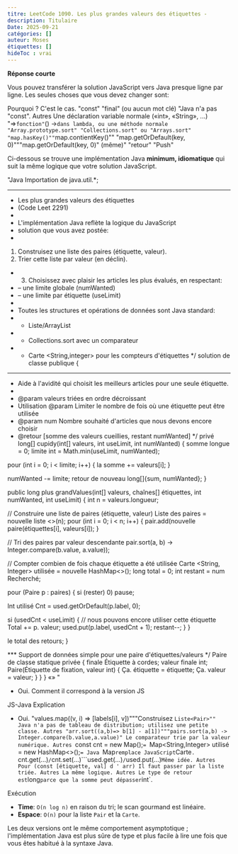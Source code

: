 ```yaml
---
titre: LeetCode 1090. Les plus grandes valeurs des étiquettes -
description: Titulaire
Date: 2025-09-21
catégories: []
auteur: Moses
étiquettes: []
hideToc : vrai
---
```

**Réponse courte**

Vous pouvez transférer la solution JavaScript vers Java presque ligne par ligne.
Les seules choses que vous devez changer sont:

Pourquoi ?
C'est le cas.
"const" "final" (ou aucun mot clé) "Java n'a pas "const". Autres
Une déclaration variable normale («int», «String», ...)
"=>` fonction" `() ->` dans lambda, ou une méthode normale
"Array.prototype.sort" "Collections.sort" ou "Arrays.sort"
"map.hasKey()"" `map.contientKey()""
"map.getOrDefault(key, 0)"""map.getOrDefault(key, 0)" (même)"
"retour"
"Push"

Ci-dessous se trouve une implémentation Java **minimum, idiomatique** qui suit la même logique que votre solution JavaScript.

"Java
Importation de java.util.*;

***
* Les plus grandes valeurs des étiquettes
* (Code Leet 2291)
*
* L'implémentation Java reflète la logique du JavaScript
* solution que vous avez postée:
*
1. Construisez une liste des paires (étiquette, valeur).
2. Trier cette liste par valeur (en déclin).
* 3. Choisissez avec plaisir les articles les plus évalués, en respectant:
* – une limite globale (numWanted)
* – une limite par étiquette (useLimit)
*
* Toutes les structures et opérations de données sont Java standard:
* - Liste/ArrayList
* - Collections.sort avec un comparateur
* - Carte <String,integer> pour les compteurs d'étiquettes
*/
solution de classe publique {

***
* Aide à l'avidité qui choisit les meilleurs articles pour une seule étiquette.
*
* @param valeurs triées en ordre décroissant
* Utilisation @param Limiter le nombre de fois où une étiquette peut être utilisée
* @param num Nombre souhaité d'articles que nous devons encore choisir
* @retour [somme des valeurs cueillies, restant numWanted]
*/
privé long[] cupidy(int[] valeurs, int useLimit, int numWanted) {
somme longue = 0;
limite int = Math.min(useLimit, numWanted);

pour (int i = 0; i < limite; i++) {
la somme += valeurs[i];
}

numWanted -= limite;
retour de nouveau long[]{sum, numWanted};
}

public long plus grandValues(int[] valeurs, chaînes[] étiquettes,
int numWanted, int useLimit) {
int n = valeurs.longueur;

// Construire une liste de paires (étiquette, valeur)
Liste des paires <Pair> = nouvelle liste <>(n);
pour (int i = 0; i < n; i++) {
pair.add(nouvelle paire(étiquettes[i], valeurs[i]);
}

// Tri des paires par valeur descendante
pair.sort(a, b) -> Integer.compare(b.value, a.value));

// Compter combien de fois chaque étiquette a été utilisée
Carte <String, Integer> utilisée = nouvelle HashMap<>();
long total = 0;
int restant = num Recherché;

pour (Paire p : paires) {
si (rester) 0) pause;

Int utilisé Cnt = used.getOrDefault(p.label, 0);

si (usedCnt < useLimit) { // nous pouvons encore utiliser cette étiquette
Total += p. valeur;
used.put(p.label, usedCnt + 1);
restant--;
}
}

le total des retours;
}

*** Support de données simple pour une paire d'étiquettes/valeurs */
Paire de classe statique privée {
finale Étiquette à cordes;
valeur finale int;
Paire(Étiquette de fixation, valeur int) {
Ça. étiquette = étiquette;
Ça. valeur = valeur;
}
}
}
«» "

- Oui. Comment il correspond à la version JS

JS-Java Explication
- Oui.
"values.map((v, i) => [labels[i], v])"""Construisez `Liste<Pair>"" Java n'a pas de tableau de distribution; utilisez une petite classe. Autres
"arr.sort((a,b)=> b[1] - a[1])"""pairs.sort(a,b) -> Integer.compare(b.value,a.value)" Le comparateur trie par la valeur numérique. Autres
`const cnt = new Map();`= `Map<String,Integer> utilisé = new HashMap<>();`= Java `Map` remplace JavaScript `Carte`.
`cnt.get(...)` / `cnt.set(...)```used.get(...)` / `used.put(...)` Même idée. Autres
Pour (const [étiquette, val] d ' arr) Il faut passer par la liste triée. Autres
La même logique. Autres
Le type de retour est `long` parce que la somme peut dépasser `int`.

Exécution

* **Time**: `O(n log n)` en raison du tri; le scan gourmand est linéaire.
* **Espace**: `O(n)` pour la liste `Pair` et la `Carte`.

Les deux versions ont le même comportement asymptotique ; l'implémentation Java est plus sûre de type et plus facile à lire une fois que vous êtes habitué à la syntaxe Java.